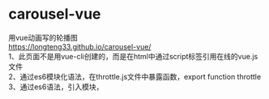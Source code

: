 # carousel-vue
用vue动画写的轮播图<br>
https://longteng33.github.io/carousel-vue/<br>
1、此页面不是用vue-cli创建的，而是在html中通过script标签引用在线的vue.js文件<br>
2、通过es6模块化语法，在throttle.js文件中暴露函数，export function throttle<br>
3、通过es6语法，引入模块，<script type="module">，需要写上type，<br>
 import {throttle} from "./throttle.js"<br>
 4、为此轮播图的上下点击事件增加的节流函数处理，节流后点击效果并不怎么好(就好像使劲点点不动一样)<br>
 
 5、使用vue做动画，是在条件渲染(v-if)、条件展示(v-show)、动态组件进行切换的时候有动画的xiaoguo<br>
 6、用transition标签包裹想要有动画的dom节点（智能包裹单个元素）<br>
 7、用transition-group标签包裹列表，实现列表的过度（多个元素）<br>
 8、实现动画的关键是为transition添加name属，在动画进入/离开的过程中，有6个类命的切换，它们是：<br>
 1)v-enter<br>
 2)v-enter-active<br>
 3)v-enter-to<br>
 4)v-leave<br>
 5)v-leave-active<br>
 6)v-leave-to<br>
<br>
 8、当transition标签没给name属性值时，这6个类名的默认前缀是v-<br>
 9、当给了transition标签name属性值时，这6个类名的前缀就是 “name的属性值-”<br>
 10、在v-enter-active、v-leave-active中使用transition或animation来实现动画效果<br>
 11、transition有8个钩子函数<br>
 12、animate.css是经典的动画库<br>
